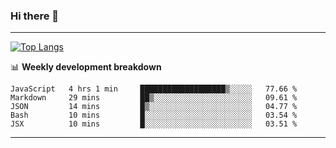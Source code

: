 ### Hi there 👋

-------
[![Top Langs](https://github-readme-stats.vercel.app/api/top-langs/?username=ashish-r)](https://github.com/anuraghazra/github-readme-stats)

📊 **Weekly development breakdown**
<!--START_SECTION:waka-->
```text
JavaScript   4 hrs 1 min     ███████████████████▒░░░░░   77.66 % 
Markdown     29 mins         ██▒░░░░░░░░░░░░░░░░░░░░░░   09.61 % 
JSON         14 mins         █▒░░░░░░░░░░░░░░░░░░░░░░░   04.77 % 
Bash         10 mins         █░░░░░░░░░░░░░░░░░░░░░░░░   03.54 % 
JSX          10 mins         █░░░░░░░░░░░░░░░░░░░░░░░░   03.51 % 
```
<!--END_SECTION:waka-->
-------

<!--
**ashish-r/ashish-r** is a ✨ _special_ ✨ repository because its `README.md` (this file) appears on your GitHub profile.

Here are some ideas to get you started:

- 🔭 I’m currently working on ...
- 🌱 I’m currently learning ...
- 👯 I’m looking to collaborate on ...
- 🤔 I’m looking for help with ...
- 💬 Ask me about ...
- 📫 How to reach me: ...
- 😄 Pronouns: ...
- ⚡ Fun fact: ...
-->
